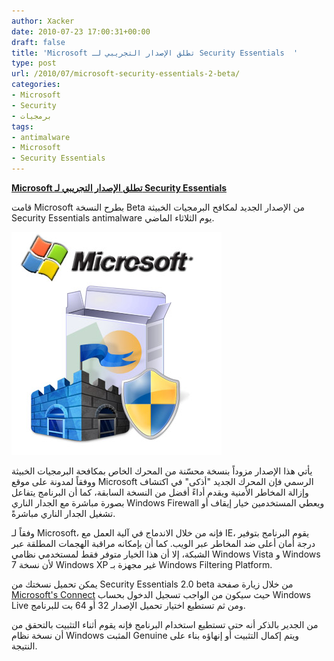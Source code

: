 ```yaml
---
author: Xacker
date: 2010-07-23 17:00:31+00:00
draft: false
title: 'Microsoft تطلق الإصدار التجريبي لـ Security Essentials  '
type: post
url: /2010/07/microsoft-security-essentials-2-beta/
categories:
- Microsoft
- Security
- برمجيات
tags:
- antimalware
- Microsoft
- Security Essentials
---
```


**[Microsoft تطلق الإصدار التجريبي لـ Security Essentials](https://www.it-scoop.com/2010/07/microsoft-Security-Essentials-2-beta)**




قامت Microsoft بطرح النسخة Beta من الإصدار الجديد لمكافح البرمجيات الخبيثة Security Essentials antimalware يوم الثلاثاء الماضي.




[![](Microsoft-Security-Essentials.jpg)
](https://www.it-scoop.com/2010/07/microsoft-Security-Essentials-2-beta)


يأتي هذا الإصدار مزوداً بنسخة محسّنة من المحرك الخاص بمكافحة البرمجيات الخبيثة ووفقاً لمدونة على موقع Microsoft الرسمي فإن المحرك الجديد "أذكى" في اكتشاف وإزالة المخاطر الأمنية ويقدم أداءً أفضل من النسخة السابقة، كما أن البرنامج يتفاعل بصورة مباشرة مع الجدار الناري Windows Firewall ويعطي المستخدمين خيار إيقاف أو تشغيل الجدار الناري مباشرةً.

وفقاً لـ Microsoft، فإنه من خلال الاندماج في آلية العمل مع IE، يقوم البرنامج بتوفير درجة أمان أعلى ضد المخاطر عبر الويب. كما أن بإمكانه مراقبة الهجمات المطلقة عبر الشبكة، إلا أن هذا الخيار متوفر فقط لمستخدمي نظامي Windows Vista و Windows 7 لأن نسخة Windows XP غير مجهزة بـ Windows Filtering Platform.

يمكن تحميل نسختك من Security Essentials 2.0 beta من خلال زيارة صفحة [Microsoft's Connect](http://go.microsoft.com/fwlink/?LinkId=197385) حيث سيكون من الواجب تسجيل الدخول بحساب Windows Live ومن ثم تستطيع اختيار تحميل الإصدار 32 أو 64 بت للبرنامج.

من الجدير بالذكر أنه حتى تستطيع استخدام البرنامج فإنه يقوم أثناء التثبيت بالتحقق من أن نسخة نظام Windows المثبت Genuine ويتم إكمال التثبيت أو إنهاؤه بناء على النتيجة.
